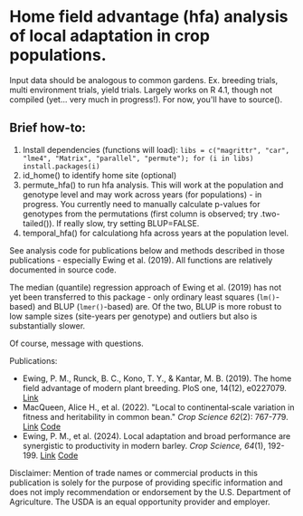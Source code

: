 # Home field advantage (hfa) analysis of local adaptation in crop populations. 

Input data should be analogous to common gardens. Ex. breeding trials, multi environment trials, yield trials. Largely works on R 4.1, though not compiled (yet... very much in progress!). For now, you'll have to source().

## Brief how-to:

1. Install dependencies (functions will load): `libs = c("magrittr", "car", "lme4", "Matrix", "parallel", "permute"); for (i in libs) install.packages(i)`
1. id_home() to identify home site (optional)
2. permute_hfa() to run hfa analysis. This will work at the population and genotype level and may work across years (for populations) - in progress. You currently need to manually calculate p-values for genotypes from the permutations (first column is observed; try .two-tailed()). If really slow, try setting BLUP=FALSE.
3. temporal_hfa() for calculationg hfa across years at the population level.

See analysis code for publications below and methods described in those publications - especially Ewing et al. (2019). All functions are relatively documented in source code. 

The median (quantile) regression approach of Ewing et al. (2019) has not yet been transferred to this package - only ordinary least squares (`lm()`-based) and BLUP (`lmer()`-based) are. Of the two, BLUP is more robust to low sample sizes (site-years per genotype) and outliers but also is substantially slower. 

Of course, message with questions.

Publications:

- Ewing, P. M., Runck, B. C., Kono, T. Y., & Kantar, M. B. (2019). The home field advantage of modern plant breeding. PloS one, 14(12), e0227079. [Link](https://journals.plos.org/plosone/article?id=10.1371/journal.pone.0227079)
- MacQueen, Alice H., et al. (2022). "Local to continental‐scale variation in fitness and heritability in common bean." *Crop Science 62*(2): 767-779. [Link](https://acsess.onlinelibrary.wiley.com/doi/full/10.1002/csc2.20694) [Code](https://github.com/Alice-MacQueen/cdbn-home-away)
- Ewing, P. M., et al. (2024). Local adaptation and broad performance are synergistic to productivity in modern barley. *Crop Science, 64*(1), 192-199. [Link](https://acsess.onlinelibrary.wiley.com/doi/full/10.1002/csc2.21168) [Code](https://doi.org/10.5281/zenodo.10267964)

Disclaimer:
Mention of trade names or commercial products in this publication is solely for the purpose of providing specific information and does not imply recommendation or endorsement by the U.S. Department of Agriculture. The USDA is an equal opportunity provider and employer.